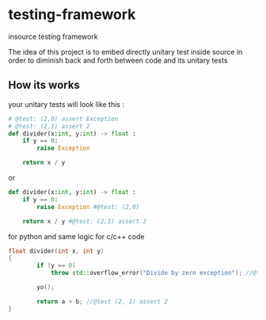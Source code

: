# testing-framework
insource testing framework

The idea of this project is to embed directly unitary test inside source in order to diminish back and forth between code and its unitary tests



## How its works

your unitary tests will look like this :

```python
# @test: (2,0) assert Exception
# @test: (2,1) assert 2
def divider(x:int, y:int) -> float :
    if y == 0:
        raise Exception

    return x / y
```
or

```python
def divider(x:int, y:int) -> float :
    if y == 0:
        raise Exception #@test: (2,0)

    return x / y #@test: (2,1) assert 2
```

for python and same logic for c/c++ code

```cpp
float divider(int x, int y)
{
        if (y == 0)
            throw std::overflow_error("Divide by zero exception"); //@test (-1, 0)

        yo();

        return a + b; //@test (2, 1) assert 2
}
```
    